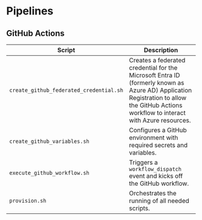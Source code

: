 # Pipelines

## GitHub Actions

| Script                                  | Description                                                                                                                                                                            |
|-----------------------------------------|----------------------------------------------------------------------------------------------------------------------------------------------------------------------------------------|
| `create_github_federated_credential.sh` | Creates a federated credential for the Microsoft Entra ID (formerly known as Azure AD) Application Registration to allow the GitHub Actions workflow to interact with Azure resources. |
| `create_github_variables.sh`            | Configures a GitHub environment with required secrets and variables.                                                                                                                   |
| `execute_github_workflow.sh`            | Triggers a `workflow_dispatch` event and kicks off the GitHub workflow.                                                                                                                |
| `provision.sh`                          | Orchestrates the running of all needed scripts.                                                                                                                                        |
